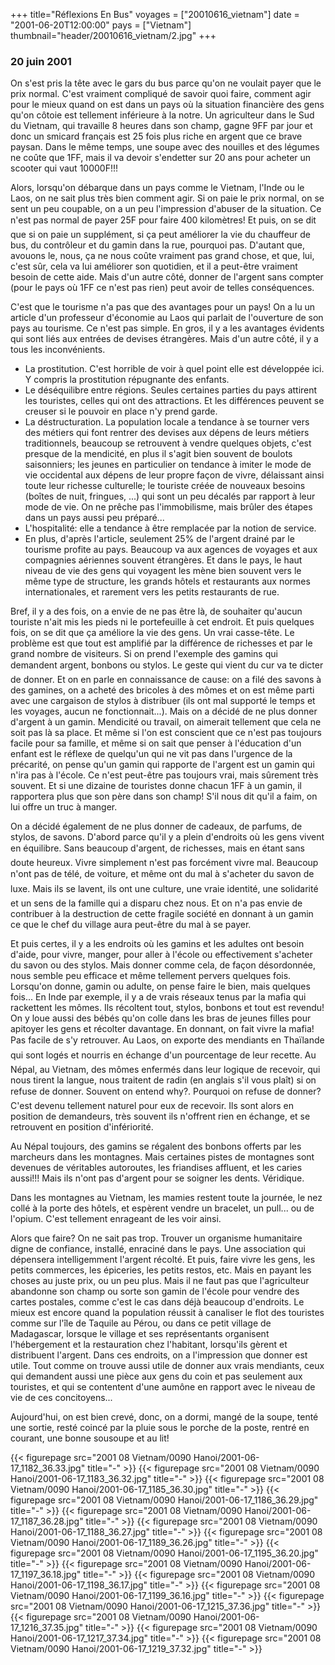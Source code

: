 +++
title="Réflexions En Bus"
voyages = ["20010616_vietnam"]
date = "2001-06-20T12:00:00"
pays = ["Vietnam"]
thumbnail="header/20010616_vietnam/2.jpg"
+++
### 20 juin 2001

On s'est pris la tête avec le gars du bus parce qu'on ne voulait payer que 
le prix normal. C'est vraiment compliqué de savoir quoi faire, comment agir 
pour le mieux quand on est dans un pays où la situation financière des gens 
qu'on côtoie est tellement inférieure à la notre. Un agriculteur dans le Sud 
du Vietnam, qui travaille 8 heures dans son champ, gagne 9FF par jour et donc 
un smicard français est 25 fois plus riche en argent que ce brave paysan. Dans 
le même temps, une soupe avec des nouilles et des légumes ne coûte que 1FF, 
mais il va devoir s'endetter sur 20 ans pour acheter un scooter qui vaut 10000F!!! 


Alors, lorsqu'on débarque dans un pays comme le Vietnam, l'Inde ou le Laos, 
on ne sait plus très bien comment agir. Si on paie le prix normal, on se sent 
un peu coupable, on a un peu l'impression d'abuser de la situation. Ce n'est 
pas normal de payer 25F pour faire 400 kilomètres! Et puis, on se dit que 
si on paie un supplément, si ça peut améliorer la vie du chauffeur de bus, du 
contrôleur et du gamin dans la rue, pourquoi pas. D'autant que, avouons le, 
nous, ça ne nous coûte vraiment pas grand chose, et que, lui, c'est sûr, cela 
va lui améliorer son quotidien, et il a peut-être vraiment besoin de cette aide. 
Mais d'un autre côté, donner de l'argent sans compter (pour le pays où 1FF ce 
n'est pas rien) peut avoir de telles conséquences.

C'est que le tourisme n'a pas que des avantages pour un pays! On a lu un article 
d'un professeur d'économie au Laos qui parlait de l'ouverture de son pays au 
tourisme. Ce n'est pas simple. En gros, il y a les avantages évidents qui sont 
liés aux entrées de devises étrangères. Mais d'un autre côté, il y a tous les 
inconvénients. 

<ul>
<li>La prostitution. C'est horrible de voir à quel point elle est développée 
ici. Y compris la prostitution répugnante des enfants.</li>
<li>Le déséquilibre entre régions. Seules certaines parties du pays attirent 
les touristes, celles qui ont des attractions. Et les différences peuvent 
se creuser si le pouvoir en place n'y prend garde. </li>
<li>La déstructuration. La population locale a tendance à se tourner vers des 
métiers qui font rentrer des devises aux dépens de leurs métiers traditionnels, 
beaucoup se retrouvent à vendre quelques objets, c'est presque de la mendicité, 
en plus il s'agit bien souvent de boulots saisonniers; les jeunes en particulier 
on tendance à imiter le mode de vie occidental aux dépens de leur propre façon 
de vivre, délaissant ainsi toute leur richesse culturelle; le touriste créée 
de nouveaux besoins (boîtes de nuit, fringues, ...) qui sont un peu décalés 
par rapport à leur mode de vie. On ne prêche pas l'immobilisme, mais brûler 
des étapes dans un pays aussi peu préparé... </li>
<li>L'hospitalité: elle a tendance à être remplacée par la notion de service. 
</li>
<li>En plus, d'après l'article, seulement 25% de l'argent drainé par le tourisme 
profite au pays. Beaucoup va aux agences de voyages et aux compagnies aériennes 
souvent étrangères. Et dans le pays, le haut niveau de vie des gens qui voyagent 
les mène bien souvent vers le même type de structure, les grands hôtels et 
restaurants aux normes internationales, et rarement vers les petits restaurants 
de rue.</li>
</ul>
Bref, il y a des fois, on a envie de ne pas être là, de souhaiter qu'aucun 
touriste n'ait mis les pieds ni le portefeuille à cet endroit. Et puis quelques 
fois, on se dit que ça améliore la vie des gens. Un vrai casse-tête. Le problème 
est que tout est amplifié par la différence de richesses et par le grand nombre 
de visiteurs. Si on prend l'exemple des gamins qui demandent argent, bonbons 
ou stylos. Le geste qui vient du cur va te dicter de donner. Et on en parle 
en connaissance de cause: on a filé des savons à des gamines, on a acheté des 
bricoles à des mômes et on est même parti avec une cargaison de stylos à distribuer 
(ils ont mal supporté le temps et les voyages, aucun ne fonctionnait...). Mais 
on a décidé de ne plus donner d'argent à un gamin. Mendicité ou travail, on 
aimerait tellement que cela ne soit pas là sa place. Et même si l'on est conscient 
que ce n'est pas toujours facile pour sa famille, et même si on sait que penser 
à l'éducation d'un enfant est le réflexe de quelqu'un qui ne vit pas dans l'urgence 
de la précarité, on pense qu'un gamin qui rapporte de l'argent est un gamin 
qui n'ira pas à l'école. Ce n'est peut-être pas toujours vrai, mais sûrement 
très souvent. Et si une dizaine de touristes donne chacun 1FF à un gamin, il 
rapportera plus que son père dans son champ! S'il nous dit qu'il a faim, on 
lui offre un truc à manger. 

On a décidé également de ne plus donner de cadeaux, de parfums, de stylos, 
de savons. D'abord parce qu'il y a plein d'endroits où les gens vivent en équilibre. 
Sans beaucoup d'argent, de richesses, mais en étant sans doute heureux. Vivre 
simplement n'est pas forcément vivre mal. Beaucoup n'ont pas de télé, de voiture, 
et même ont du mal à s'acheter du savon de luxe. Mais ils se lavent, ils ont 
une culture, une vraie identité, une solidarité et un sens de la famille qui 
a disparu chez nous. Et on n'a pas envie de contribuer à la destruction de cette 
fragile société en donnant à un gamin ce que le chef du village aura peut-être 
du mal à se payer.

Et puis certes, il y a les endroits où les gamins et les adultes ont besoin 
d'aide, pour vivre, manger, pour aller à l'école ou effectivement s'acheter 
du savon ou des stylos. Mais donner comme cela, de façon désordonnée, nous semble 
peu efficace et même tellement pervers quelques fois. Lorsqu'on donne, gamin 
ou adulte, on pense faire le bien, mais quelques fois... En Inde par exemple, 
il y a de vrais réseaux tenus par la mafia qui rackettent les mômes. Ils récoltent 
tout, stylos, bonbons et tout est revendu! On y loue aussi des bébés qu'on colle 
dans les bras de jeunes filles pour apitoyer les gens et récolter davantage. 
En donnant, on fait vivre la mafia! Pas facile de s'y retrouver. Au Laos, on 
exporte des mendiants en Thaïlande qui sont logés et nourris en échange d'un 
pourcentage de leur recette. Au Népal, au Vietnam, des mômes enfermés dans 
leur logique de recevoir, qui nous tirent la langue, nous traitent de radin 
(en anglais s'il vous plaît) si on refuse de donner. Souvent on entend why?. 
Pourquoi on refuse de donner? C'est devenu tellement naturel pour eux de recevoir. 
Ils sont alors en position de demandeurs, très souvent ils n'offrent rien en 
échange, et se retrouvent en position d'infériorité. 

Au Népal toujours, des gamins se régalent des bonbons offerts par les marcheurs 
dans les montagnes. Mais certaines pistes de montagnes sont devenues de véritables 
autoroutes, les friandises affluent, et les caries aussi!!! Mais ils n'ont pas 
d'argent pour se soigner les dents. Véridique. 

Dans les montagnes au Vietnam, les mamies restent toute la journée, le nez 
collé à la porte des hôtels, et espèrent vendre un bracelet, un pull... ou de 
l'opium. C'est tellement enrageant de les voir ainsi.

Alors que faire? On ne sait pas trop. Trouver un organisme humanitaire digne 
de confiance, installé, enraciné dans le pays. Une association qui dépensera 
intelligemment l'argent récolté. Et puis, faire vivre les gens, les petits commerces, 
les épiceries, les petits restos, etc. Mais en payant les choses au juste prix, 
ou un peu plus. Mais il ne faut pas que l'agriculteur abandonne son champ ou 
sorte son gamin de l'école pour vendre des cartes postales, comme c'est le cas 
dans déjà beaucoup d'endroits. Le mieux est encore quand la population réussit 
à canaliser le flot des touristes comme sur l'île de Taquile au Pérou, ou dans 
ce petit village de Madagascar, lorsque le village et ses représentants organisent 
l'hébergement et la restauration chez l'habitant, lorsqu'ils gèrent et distribuent 
l'argent. Dans ces endroits, on a l'impression que donner est utile. Tout comme 
on trouve aussi utile de donner aux vrais mendiants, ceux qui demandent aussi 
une pièce aux gens du coin et pas seulement aux touristes, et qui se contentent 
d'une aumône en rapport avec le niveau de vie de ces concitoyens...

Aujourd'hui, on est bien crevé, donc, on a dormi, mangé de la soupe, tenté 
une sortie, resté coincé par la pluie sous le porche de la poste, rentré en 
courant, une bonne sousoupe et au lit!


{{< figurepage src="2001 08 Vietnam/0090 Hanoi/2001-06-17_1182_36.33.jpg" title="-"  >}}
{{< figurepage src="2001 08 Vietnam/0090 Hanoi/2001-06-17_1183_36.32.jpg" title="-"  >}}
{{< figurepage src="2001 08 Vietnam/0090 Hanoi/2001-06-17_1185_36.30.jpg" title="-"  >}}
{{< figurepage src="2001 08 Vietnam/0090 Hanoi/2001-06-17_1186_36.29.jpg" title="-"  >}}
{{< figurepage src="2001 08 Vietnam/0090 Hanoi/2001-06-17_1187_36.28.jpg" title="-"  >}}
{{< figurepage src="2001 08 Vietnam/0090 Hanoi/2001-06-17_1188_36.27.jpg" title="-"  >}}
{{< figurepage src="2001 08 Vietnam/0090 Hanoi/2001-06-17_1189_36.26.jpg" title="-"  >}}
{{< figurepage src="2001 08 Vietnam/0090 Hanoi/2001-06-17_1195_36.20.jpg" title="-"  >}}
{{< figurepage src="2001 08 Vietnam/0090 Hanoi/2001-06-17_1197_36.18.jpg" title="-"  >}}
{{< figurepage src="2001 08 Vietnam/0090 Hanoi/2001-06-17_1198_36.17.jpg" title="-"  >}}
{{< figurepage src="2001 08 Vietnam/0090 Hanoi/2001-06-17_1199_36.16.jpg" title="-"  >}}
{{< figurepage src="2001 08 Vietnam/0090 Hanoi/2001-06-17_1215_37.36.jpg" title="-"  >}}
{{< figurepage src="2001 08 Vietnam/0090 Hanoi/2001-06-17_1216_37.35.jpg" title="-"  >}}
{{< figurepage src="2001 08 Vietnam/0090 Hanoi/2001-06-17_1217_37.34.jpg" title="-"  >}}
{{< figurepage src="2001 08 Vietnam/0090 Hanoi/2001-06-17_1219_37.32.jpg" title="-"  >}}


